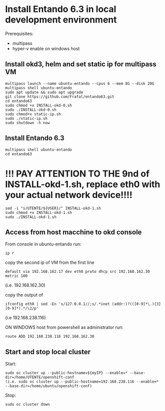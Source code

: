 # Install Entando 6.3 in local development environment
Prerequisites: 
- multipass
- hyper-v enable on windows host

## Install okd3, helm and set static ip for multipass VM
```
multipass launch --name ubuntu-entando --cpus 6 --mem 8G --disk 20G
multipass shell ubuntu-entando
sudo apt update && sudo apt upgrade
git clone https://github.com/Frafal/entando63.git
cd entando63
sudo chmod +x INSTALL-okd-0.sh
sudo ./INSTALL-okd-0.sh
sudo chmod+x static-ip.sh
sudo ./static-ip.sh
sudo shutdown -h now
```
## Install Entando 6.3
```
multipass shell ubuntu-entando
cd entando63
```
# !!! PAY ATTENTION TO THE 9nd of INSTALL-okd-1.sh, replace eth0 with your actual network device!!!!
```
sed -i "s/UTENTE/${USER}/" INSTALL-okd-1.sh
sudo chmod +x INSTALL-okd-1.sh
sudo ./INSTALL-okd-1.sh
```

## Access from host macchine to okd console 

From console in ubuntu-entando run:
```
ip r
```
copy the second ip of VM from the first line
```
default via 192.168.162.17 dev eth0 proto dhcp src 192.168.162.30 metric 100
```
(i.e. 192.168.162.30)


copy the output of
```
ifconfig eth0 | sed -En 's/127.0.0.1//;s/.*inet (addr:)?(([0-9]*\.){3}[0-9]*).*/\2/p'
```
(i.e 192.168.238.116)


ON WINDOWS host from powershell as administrator run:
```
route ADD 192.168.238.116 192.168.162.30
```

## Start and stop local cluster
Start:
```
sudo oc cluster up --public-hostname=${myIP} --enable=* --base-dir=/home/UTENTE/openshift-conf
(i.e. sudo oc cluster up --public-hostname=192.168.238.116 --enable=* --base-dir=/home/ubuntu/openshift-conf)
```
Stop:
```
sudo oc cluster down
```

